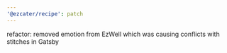 ```yaml
---
'@ezcater/recipe': patch
---
```


refactor: removed emotion from EzWell which was causing conflicts with stitches in Gatsby
